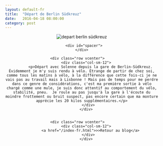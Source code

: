 ```yaml
---
layout: default-fr
title:  "Départ de Berlin Südkreuz"
date:   2016-04-18 08:00:00
category: post
---
```


<div class="container blog" align="center">
     <div class="row vcenter">
         <div class="col-sm-12">
        <img src="https://cloud.githubusercontent.com/assets/18250643/14654074/3acc72c6-067c-11e6-93f0-47da05d13b4b.jpg" id="" alt="depart berlin südkreuz">
        </div>
      </div>

      <div id="spacer">
    </div>

      <div class="row vcenter">      
        <div class="col-sm-12">
            <p>Départ avec Solenne depuis la gare de Berlin-Südkreuz. Évidemment je m'y suis rendu à vélo. Étrange de partir de chez soi, comme tous les matins à vélo, à la différence que cette fois-ci je ne vais pas au travail mais à Lisbonne ! Mais pas de temps pour me perdre dans ce genre de considérations, c'est ma première sortie à vélo chargé comme une mule, je suis donc attentif au comportement du vélo, stabilité, pneu.  Je roule au pas jusqu'à la gare à l'écoute du moindre frottement ou bruit suspect, pas encore certain que ma monture apprécie les 20 kilos supplémentaires.</p>
          </div>
        </div>


      <div class="row vcenter">      
        <div class="col-sm-12">
            <a href="/index-fr.html">>>Retour au blog</a>
          </div>
        </div>


  </div>


  



